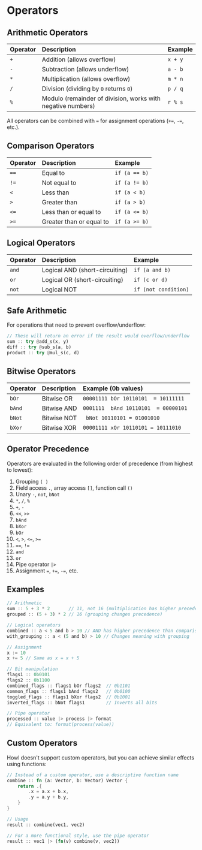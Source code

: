 # Operators

## Arithmetic Operators

| Operator | Description                                                 | Example |
| :------- | :---------------------------------------------------------- | :------ |
| `+`      | Addition (allows overflow)                                  | `x + y` |
| `-`      | Subtraction (allows underflow)                              | `a - b` |
| `*`      | Multiplication (allows overflow)                            | `m * n` |
| `/`      | Division (dividing by `0` returns `0`)                      | `p / q` |
| `%`      | Modulo (remainder of division, works with negative numbers) | `r % s` |

All operators can be combined with `=` for assignment operations (`+=`, `-=`, etc.).

## Comparison Operators

| Operator | Description              | Example       |
| :------- | :----------------------- | :------------ |
| `==`     | Equal to                 | `if (a == b)` |
| `!=`     | Not equal to             | `if (a != b)` |
| `<`      | Less than                | `if (a < b)`  |
| `>`      | Greater than             | `if (a > b)`  |
| `<=`     | Less than or equal to    | `if (a <= b)` |
| `>=`     | Greater than or equal to | `if (a >= b)` |

## Logical Operators

| Operator | Description                    | Example              |
| :------- | :----------------------------- | :------------------- |
| `and`    | Logical AND (short-circuiting) | `if (a and b)`       |
| `or`     | Logical OR (short-circuiting)  | `if (c or d)`        |
| `not`    | Logical NOT                    | `if (not condition)` |

## Safe Arithmetic

For operations that need to prevent overflow/underflow:

```rust
// These will return an error if the result would overflow/underflow
sum :: try @add_s(x, y)
diff :: try @sub_s(a, b)
product :: try @mul_s(c, d)
```

## Bitwise Operators

| Operator | Description | Example (0b values)                  |
| :------- | :---------- | :----------------------------------- |
| `bOr`    | Bitwise OR  | `00001111 bOr 10110101  = 10111111`  |
| `bAnd`   | Bitwise AND | `0001111  bAnd 10110101  = 00000101` |
| `bNot`   | Bitwise NOT | ` bNot 10110101 = 01001010`          |
| `bXor`   | Bitwise XOR | `00001111 xOr 10110101 = 10111010`   |

## Operator Precedence

Operators are evaluated in the following order of precedence (from highest to lowest):

1. Grouping `( )`
2. Field access `.`, array access `[]`, function call `()`
3. Unary `-`, `not`, `bNot`
4. `*`, `/`, `%`
5. `+`, `-`
6. `<<`, `>>`
7. `bAnd`
8. `bXor`
9. `bOr`
10. `<`, `>`, `<=`, `>=`
11. `==`, `!=`
12. `and`
13. `or`
14. Pipe operator `|>`
15. Assignment `=`, `+=`, `-=`, etc.

## Examples

```rust
// Arithmetic
sum :: 5 + 3 * 2       // 11, not 16 (multiplication has higher precedence)
grouped :: (5 + 3) * 2 // 16 (grouping changes precedence)

// Logical operators
combined :: a < 5 and b > 10 // AND has higher precedence than comparison
with_grouping :: a < (5 and b) > 10 // Changes meaning with grouping

// Assignment
x := 10
x += 5 // Same as x = x + 5

// Bit manipulation
flags1 :: 0b0101
flags2 :: 0b1100
combined_flags :: flags1 bOr flags2  // 0b1101
common_flags :: flags1 bAnd flags2   // 0b0100
toggled_flags :: flags1 bXor flags2  // 0b1001
inverted_flags :: bNot flags1        // Inverts all bits

// Pipe operator
processed :: value |> process |> format
// Equivalent to: format(process(value))
```

## Custom Operators

Howl doesn't support custom operators, but you can achieve similar effects using functions:

```rust
// Instead of a custom operator, use a descriptive function name
combine :: fn (a: Vector, b: Vector) Vector {
    return .{
        .x = a.x + b.x,
        .y = a.y + b.y,
    }
}

// Usage
result :: combine(vec1, vec2)

// For a more functional style, use the pipe operator
result :: vec1 |> (fn(v) combine(v, vec2))
```
